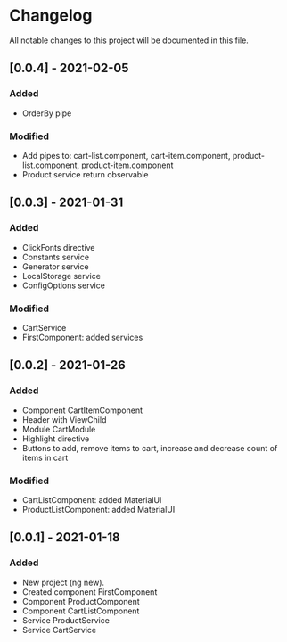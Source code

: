 # Changelog

All notable changes to this project will be documented in this file.

## [0.0.4] - 2021-02-05

### Added

- OrderBy pipe

### Modified

- Add pipes to: cart-list.component, cart-item.component,
  product-list.component, product-item.component
- Product service return observable

## [0.0.3] - 2021-01-31

### Added

- ClickFonts directive
- Constants service
- Generator service
- LocalStorage service
- ConfigOptions service

### Modified

- CartService
- FirstComponent: added services

## [0.0.2] - 2021-01-26

### Added

- Component CartItemComponent
- Header with ViewChild
- Module CartModule
- Highlight directive
- Buttons to add, remove items to cart, increase and decrease count of items in cart

### Modified

- CartListComponent: added MaterialUI
- ProductListComponent: added MaterialUI

## [0.0.1] - 2021-01-18

### Added

- New project (ng new).
- Created component FirstComponent
- Component ProductComponent
- Component CartListComponent
- Service ProductService
- Service CartService

